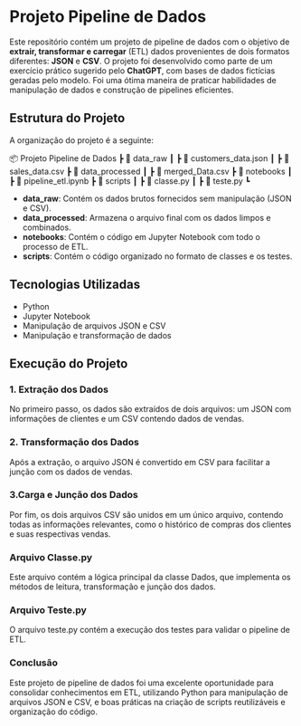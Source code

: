 # **Projeto Pipeline de Dados**

Este repositório contém um projeto de pipeline de dados com o objetivo de **extrair, transformar e carregar** (ETL) dados provenientes de dois formatos diferentes: **JSON** e **CSV**. O projeto foi desenvolvido como parte de um exercício prático sugerido pelo **ChatGPT**, com bases de dados fictícias geradas pelo modelo. Foi uma ótima maneira de praticar habilidades de manipulação de dados e construção de pipelines eficientes.

## **Estrutura do Projeto**

A organização do projeto é a seguinte:

📦 Projeto Pipeline de Dados ┣ 📂 data_raw ┃ ┣ 📄 customers_data.json ┃ ┣ 📄 sales_data.csv ┣ 📂 data_processed ┃ ┣ 📄 merged_Data.csv ┣ 📂 notebooks ┃ ┣ 📄 pipeline_etl.ipynb ┣ 📂 scripts ┃ ┣ 📄 classe.py ┃ ┣ 📄 teste.py ┗ 


- **data_raw**: Contém os dados brutos fornecidos sem manipulação (JSON e CSV).
- **data_processed**: Armazena o arquivo final com os dados limpos e combinados.
- **notebooks**: Contém o código em Jupyter Notebook com todo o processo de ETL.
- **scripts**: Contém o código organizado no formato de classes e os testes.

## **Tecnologias Utilizadas**

- Python
- Jupyter Notebook
- Manipulação de arquivos JSON e CSV
- Manipulação e transformação de dados

## **Execução do Projeto**

### **1. Extração dos Dados**

No primeiro passo, os dados são extraídos de dois arquivos: um JSON com informações de clientes e um CSV contendo dados de vendas.


### **2. Transformação dos Dados**

Após a extração, o arquivo JSON é convertido em CSV para facilitar a junção com os dados de vendas.


### **3.Carga e Junção dos Dados**

Por fim, os dois arquivos CSV são unidos em um único arquivo, contendo todas as informações relevantes, como o histórico de compras dos clientes e suas respectivas vendas.



### **Arquivo Classe.py**

Este arquivo contém a lógica principal da classe Dados, que implementa os métodos de leitura, transformação e junção dos dados.


### **Arquivo Teste.py**

O arquivo teste.py contém a execução dos testes para validar o pipeline de ETL.

### **Conclusão**

Este projeto de pipeline de dados foi uma excelente oportunidade para consolidar conhecimentos em ETL, utilizando Python para manipulação de arquivos JSON e CSV, e boas práticas na criação de scripts reutilizáveis e organização do código.
